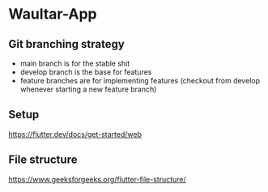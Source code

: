 # Waultar-App
## Git branching strategy

- main branch is for the stable shit
- develop branch is the base for features
- feature branches are for implementing features (checkout from develop whenever starting a new feature branch)
## Setup

https://flutter.dev/docs/get-started/web

## File structure

https://www.geeksforgeeks.org/flutter-file-structure/